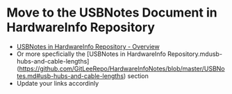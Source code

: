 # Move to the USBNotes Document in HardwareInfo Repository

* [USBNotes in HardwareInfo Repository - Overview](https://github.com/GitLeeRepo/HardwareInfoNotes/blob/master/USBNotes.md#overview)
* Or more specficially the  [USBNotes in HardwareInfo Repository.mdusb-hubs-and-cable-lengths] (https://github.com/GitLeeRepo/HardwareInfoNotes/blob/master/USBNotes.md#usb-hubs-and-cable-lengths) section
* Update your links accordinly

